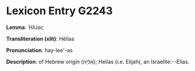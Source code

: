 # Lexicon Entry G2243

**Lemma**: Ἡλίας

**Transliteration (xlit)**: Hēlías

**Pronunciation**: hay-lee'-as

**Description**:
of Hebrew origin (אֵלִיָּה); Helias (i.e. Elijah), an Israelite:--Elias.

